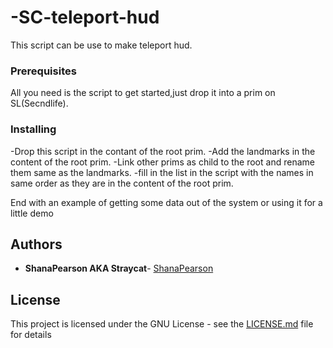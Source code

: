 # -SC-teleport-hud

This script can be use to make teleport hud.

### Prerequisites

All you need is the script to get started,just drop it into a prim on SL(Secndlife).

### Installing

-Drop this script in the contant of the root prim.
-Add the landmarks in the content of the root prim.
-Link other prims as child to the root and rename them same as the landmarks.
-fill in the list in the script with the names in same order as they are in the content of the root prim.

End with an example of getting some data out of the system or using it for a little demo


## Authors

* **ShanaPearson AKA Straycat**- [ShanaPearson](https://github.com/ShanaPearson)

## License

This project is licensed under the GNU License - see the [LICENSE.md](LICENSE.md) file for details



